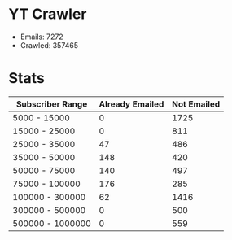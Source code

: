 # YT Crawler
- Emails: 7272
- Crawled: 357465

# Stats
| Subscriber Range  | Already Emailed | Not Emailed |
|-------|-------|-------|
| 5000 - 15000 | 0 | 1725 |
| 15000 - 25000 | 0 | 811 |
| 25000 - 35000 | 47 | 486 |
| 35000 - 50000 | 148 | 420 |
| 50000 - 75000 | 140 | 497 |
| 75000 - 100000 | 176 | 285 |
| 100000 - 300000 | 62 | 1416 |
| 300000 - 500000 | 0 | 500 |
| 500000 - 1000000 | 0 | 559 |
